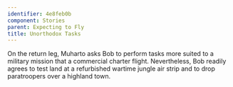 ```yaml
---
identifier: 4e8feb0b
component: Stories
parent: Expecting to Fly 
title: Unorthodox Tasks
---
```

On the return leg, Muharto asks Bob to perform tasks more suited to a
military mission that a commercial charter flight. Nevertheless, Bob
readily agrees to test land at a refurbished wartime jungle air strip
and to drop paratroopers over a highland town.
